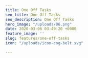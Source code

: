 ```yaml
---
title: One Off Tasks
seo_title: One Off Tasks
seo_description: One Off Tasks
hero_image: "/uploads/06.png"
date: 2020-03-06 03:49:20 +0000
feature_image: ''
slug: features/one-off-tasks
icon: "/uploads/icon-cog-belt.svg"

---
```

